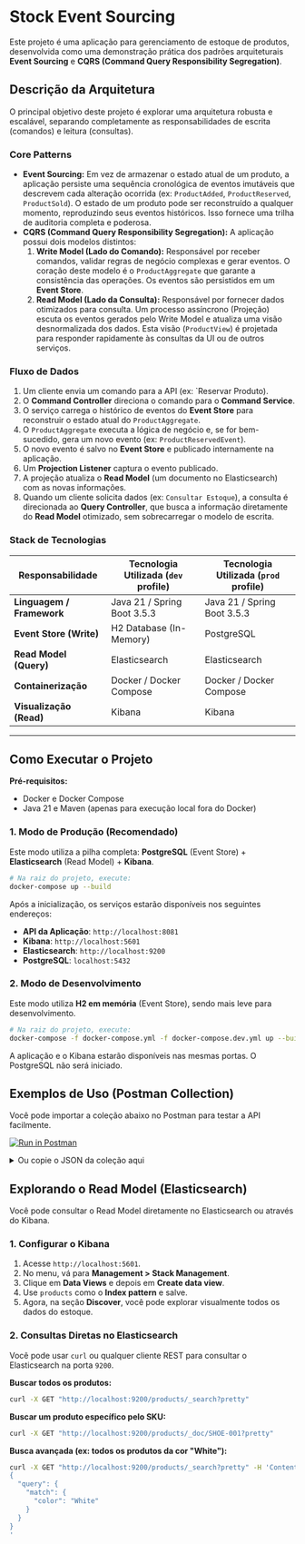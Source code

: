 # Stock Event Sourcing

Este projeto é uma aplicação para gerenciamento de estoque de produtos, desenvolvida como uma demonstração prática dos
padrões arquiteturais **Event Sourcing** e **CQRS (Command Query Responsibility Segregation)**.

## Descrição da Arquitetura

O principal objetivo deste projeto é explorar uma arquitetura robusta e escalável, separando completamente as
responsabilidades de escrita (comandos) e leitura (consultas).

### Core Patterns

* **Event Sourcing:** Em vez de armazenar o estado atual de um produto, a aplicação persiste uma sequência cronológica
  de eventos imutáveis que descrevem cada alteração ocorrida (ex: `ProductAdded`, `ProductReserved`, `ProductSold`). O
  estado de um produto pode ser reconstruído a qualquer momento, reproduzindo seus eventos históricos. Isso fornece uma
  trilha de auditoria completa e poderosa.
* **CQRS (Command Query Responsibility Segregation):** A aplicação possui dois modelos distintos:
    1. **Write Model (Lado do Comando):** Responsável por receber comandos, validar regras de negócio complexas e gerar
       eventos. O coração deste modelo é o `ProductAggregate` que garante a consistência das operações. Os eventos são
       persistidos em um **Event Store**.
    2. **Read Model (Lado da Consulta):** Responsável por fornecer dados otimizados para consulta. Um processo
       assíncrono (Projeção) escuta os eventos gerados pelo Write Model e atualiza uma visão desnormalizada dos dados.
       Esta visão (`ProductView`) é projetada para responder rapidamente às consultas da UI ou de outros serviços.

### Fluxo de Dados

1. Um cliente envia um comando para a API (ex: `Reservar Produto).
2. O **Command Controller** direciona o comando para o **Command Service**.
3. O serviço carrega o histórico de eventos do **Event Store** para reconstruir o estado atual do `ProductAggregate`.
4. O `ProductAggregate` executa a lógica de negócio e, se for bem-sucedido, gera um novo evento (ex:
   `ProductReservedEvent`).
5. O novo evento é salvo no **Event Store** e publicado internamente na aplicação.
6. Um **Projection Listener** captura o evento publicado.
7. A projeção atualiza o **Read Model** (um documento no Elasticsearch) com as novas informações.
8. Quando um cliente solicita dados (ex: `Consultar Estoque`), a consulta é direcionada ao **Query Controller**, que
   busca a informação diretamente do **Read Model** otimizado, sem sobrecarregar o modelo de escrita.

### Stack de Tecnologias

| Responsabilidade          | Tecnologia Utilizada (`dev` profile) | Tecnologia Utilizada (`prod` profile) |
|---------------------------|--------------------------------------|---------------------------------------|
| **Linguagem / Framework** | Java 21 / Spring Boot 3.5.3          | Java 21 / Spring Boot 3.5.3           |
| **Event Store (Write)**   | H2 Database (In-Memory)              | PostgreSQL                            |
| **Read Model (Query)**    | Elasticsearch                        | Elasticsearch                         |
| **Containerização**       | Docker / Docker Compose              | Docker / Docker Compose               |
| **Visualização (Read)**   | Kibana                               | Kibana                                |

---

## Como Executar o Projeto

**Pré-requisitos:**

* Docker e Docker Compose
* Java 21 e Maven (apenas para execução local fora do Docker)

### 1. Modo de Produção (Recomendado)

Este modo utiliza a pilha completa: **PostgreSQL** (Event Store) + **Elasticsearch** (Read Model) + **Kibana**.

```bash
# Na raiz do projeto, execute:
docker-compose up --build
```

Após a inicialização, os serviços estarão disponíveis nos seguintes endereços:

* **API da Aplicação**: `http://localhost:8081`
* **Kibana**: `http://localhost:5601`
* **Elasticsearch**: `http://localhost:9200`
* **PostgreSQL**: `localhost:5432`

### 2. Modo de Desenvolvimento

Este modo utiliza **H2 em memória** (Event Store), sendo mais leve para desenvolvimento.

```bash
# Na raiz do projeto, execute:
docker-compose -f docker-compose.yml -f docker-compose.dev.yml up --build
```

A aplicação e o Kibana estarão disponíveis nas mesmas portas. O PostgreSQL não será iniciado.

## Exemplos de Uso (Postman Collection)

Você pode importar a coleção abaixo no Postman para testar a API facilmente.

[![Run in Postman](https://run.pstmn.io/button.svg)](https://god.postman.co/run-collection/9f5c2a1b948f936c5352?action=collection%2Fimport)

<details>
<summary>Ou copie o JSON da coleção aqui</summary>

```json
{
  "info": {
    "_postman_id": "f4e1f72d-1234-5678-abcd-c3a9f0d4b2e1",
    "name": "Stock Event Sourcing",
    "schema": "https://schema.getpostman.com/json/collection/v2.1.0/collection.json"
  },
  "item": [
    {
      "name": "Commands",
      "item": [
        {
          "name": "1. Add Product",
          "request": {
            "method": "POST",
            "header": [],
            "body": {
              "mode": "raw",
              "raw": "{\n  \"name\": \"Classic Sneaker\",\n  \"color\": \"White\",\n  \"material\": \"Leather\",\n  \"quantity\": 100\n}",
              "options": {
                "raw": {
                  "language": "json"
                }
              }
            },
            "url": {
              "raw": "http://localhost:8081/api/v1/products/SHOE-001/add",
              "protocol": "http",
              "host": [
                "localhost"
              ],
              "port": "8081",
              "path": [
                "api",
                "v1",
                "products",
                "SHOE-001",
                "add"
              ]
            }
          },
          "response": []
        },
        {
          "name": "2. Reserve Product",
          "request": {
            "method": "POST",
            "header": [],
            "body": {
              "mode": "raw",
              "raw": "{\n    \"quantity\": 10\n}",
              "options": {
                "raw": {
                  "language": "json"
                }
              }
            },
            "url": {
              "raw": "http://localhost:8081/api/v1/products/SHOE-001/reserve",
              "protocol": "http",
              "host": [
                "localhost"
              ],
              "port": "8081",
              "path": [
                "api",
                "v1",
                "products",
                "SHOE-001",
                "reserve"
              ]
            }
          },
          "response": []
        },
        {
          "name": "3. Sell Product",
          "request": {
            "method": "POST",
            "header": [],
            "body": {
              "mode": "raw",
              "raw": "{\n    \"quantity\": 7\n}",
              "options": {
                "raw": {
                  "language": "json"
                }
              }
            },
            "url": {
              "raw": "http://localhost:8081/api/v1/products/SHOE-001/sell",
              "protocol": "http",
              "host": [
                "localhost"
              ],
              "port": "8081",
              "path": [
                "api",
                "v1",
                "products",
                "SHOE-001",
                "sell"
              ]
            }
          },
          "response": []
        }
      ]
    },
    {
      "name": "Queries",
      "item": [
        {
          "name": "Get Product Stock",
          "protocolProfileBehavior": {
            "disableBodyPruning": true
          },
          "request": {
            "method": "GET",
            "header": [],
            "body": {
              "mode": "raw",
              "raw": "",
              "options": {
                "raw": {
                  "language": "json"
                }
              }
            },
            "url": {
              "raw": "http://localhost:8081/api/v1/products/SHOE-001/stock",
              "protocol": "http",
              "host": [
                "localhost"
              ],
              "port": "8081",
              "path": [
                "api",
                "v1",
                "products",
                "SHOE-001",
                "stock"
              ]
            }
          },
          "response": []
        },
        {
          "name": "Get Product History",
          "request": {
            "method": "GET",
            "header": [],
            "url": {
              "raw": "http://localhost:8081/api/v1/products/SHOE-001/history",
              "protocol": "http",
              "host": [
                "localhost"
              ],
              "port": "8081",
              "path": [
                "api",
                "v1",
                "products",
                "SHOE-001",
                "history"
              ]
            }
          },
          "response": []
        }
      ]
    }
  ]
}
```

</details>

## Explorando o Read Model (Elasticsearch)

Você pode consultar o Read Model diretamente no Elasticsearch ou através do Kibana.

### 1. Configurar o Kibana

1. Acesse `http://localhost:5601`.
2. No menu, vá para **Management > Stack Management**.
3. Clique em **Data Views** e depois em **Create data view**.
4. Use `products` como o **Index pattern** e salve.
5. Agora, na seção **Discover**, você pode explorar visualmente todos os dados do estoque.

### 2. Consultas Diretas no Elasticsearch

Você pode usar `curl` ou qualquer cliente REST para consultar o Elasticsearch na porta `9200`.

**Buscar todos os produtos:**

```bash
curl -X GET "http://localhost:9200/products/_search?pretty"
```

**Buscar um produto específico pelo SKU:**

```bash
curl -X GET "http://localhost:9200/products/_doc/SHOE-001?pretty"
```

**Busca avançada (ex: todos os produtos da cor "White"):**

```bash
curl -X GET "http://localhost:9200/products/_search?pretty" -H 'Content-Type: application/json' -d'
{
  "query": {
    "match": {
      "color": "White"
    }
  }
}
'
```
